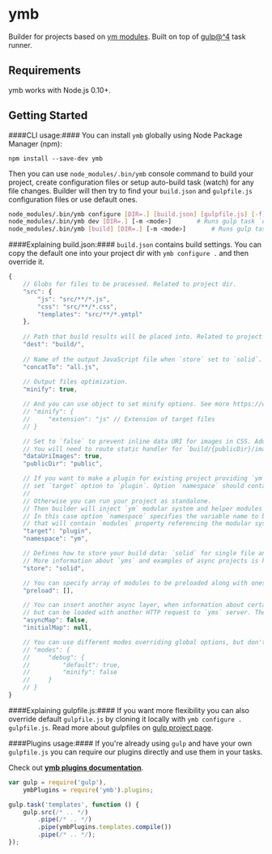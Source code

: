 ymb
======

Builder for projects based on [ym modules](https://www.npmjs.org/package/ym). Built on top of [gulp@^4](https://www.npmjs.org/package/gulp) task runner.

Requirements
------------
ymb works with Node.js 0.10+.

Getting Started
---------------
####CLI usage:####
You can install `ymb` globally using Node Package Manager (npm):

    npm install --save-dev ymb

Then you can use `node_modules/.bin/ymb` console command to build your project, create configuration files or setup auto-build task (watch) for any file changes.
Builder will then try to find your `build.json` and `gulpfile.js` configuration files or use default ones.

````bash
node_modules/.bin/ymb configure [DIR=.] [build.json] [gulpfile.js] [-f] # Makes a copy of default `build.json` and/or `gulpfile.js` in specified directory.
node_modules/.bin/ymb dev [DIR=.] [-m <mode>]		# Runs gulp task `dev` that will rebuild project on any change of source files specified in `build.json`.
node_modules/.bin/ymb [build] [DIR=.] [-m <mode>]		# Runs gulp task `build` described by local or default `gulpfile.js`.
````

####Explaining build.json:####
`build.json` contains build settings. You can copy the default one into your project dir with `ymb configure .` and then override it.

````javascript
{
    // Globs for files to be processed. Related to project dir.
    "src": {
        "js": "src/**/*.js",
        "css": "src/**/*.css",
        "templates": "src/**/*.ymtpl"
    },
    
    // Path that build results will be placed into. Related to project dir.
    "dest": "build/",
    
    // Name of the output JavaScript file when `store` set to `solid`.
    "concatTo": "all.js",
    
    // Output files optimization.
    "minify": true,

    // And you can use object to set minify options. See more https://www.npmjs.com/package/gulp-uglify#options
    // "minify": {
    //     "extension": "js" // Extension of target files
    // }

    // Set to `false` to prevent inline data URI for images in CSS. Add `#no-datauri` to image path to prevent for particular file.
    // You will need to route static handler for `build/{publicDir}/images` on server side.
    "dataUriImages": true,
    "publicDir": "public",

    // If you want to make a plugin for existing project providing `ym` modular system (i.e. `Yandex Maps API`),
    // set `target` option to `plugin`. Option `namespace` should contain name of the main project global namespace.
    //
    // Otherwise you can run your project as standalone.
    // Then builder will inject `ym` modular system and helper modules into build output.
    // In this case option `namespace` specifies the variable name to be exported into the `global` scope,
    // that will contain `modules` property referencing the modular system.
    "target": "plugin",
    "namespace": "ym",

    // Defines how to store your build data: `solid` for single file and `async` for running with `yms`.
    // More information about `yms` and examples of async projects is here: https://www.npmjs.org/package/yms
    "store": "solid",

    // You can specify array of modules to be preloaded along with ones specified in GET params and `ready` method.
    "preload": [],

    // You can insert another async layer, when information about certain modules ("modules map") is not included into `init.js`,
    // but can be loaded with another HTTP request to `yms` server. These features are experimental and may cause issues.
    "asyncMap": false,
    "initialMap": null,

    // You can use different modes overriding global options, but don't forget to specify one of them when running builder.
    // "modes": {
    //     "debug": {
    //         "default": true,
    //         "minify": false
    //     }
    // }
}
````

####Explaining gulpfile.js:####
If you want more flexibility you can also override default `gulpfile.js` by cloning it locally with `ymb configure . gulpfile.js`. Read more about gulpfiles on [gulp project page](https://github.com/gulpjs/gulp/).

####Plugins usage:####
If you're already using `gulp` and have your own `gulpfile.js` you can require our plugins directly and use them in your tasks.

Check out [**ymb plugins documentation**](docs/plugins.md).

````javascript
var gulp = require('gulp'),
    ymbPlugins = require('ymb').plugins;

gulp.task('templates', function () {
    gulp.src(/* .. */)
        .pipe(/* .. */)
        .pipe(ymbPlugins.templates.compile())
        .pipe(/* .. */);
});
````
